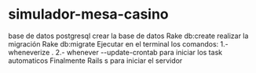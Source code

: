 # simulador-mesa-casino
base de datos postgresql
crear la base de datos Rake db:create
realizar la migración Rake db:migrate
Ejecutar en el terminal los comandos: 
1.- wheneverize .
2.- whenever --update-crontab
para iniciar los task automaticos
Finalmente Rails s para iniciar el servidor 
